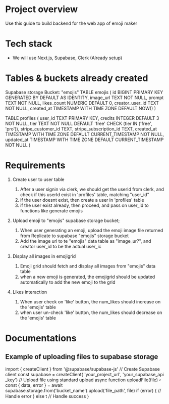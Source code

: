 # Project overview
Use this guide to build backend for the web app of emoji maker

# Tech stack
- We will use Next.js, Supabase, Clerk (Already setup)

# Tables & buckets already created
Supabase storage Bucket: "emojis"
TABLE emojis (
    id BIGINT PRIMARY KEY GENERATED BY DEFAULT AS IDENTITY,
    image_url TEXT NOT NULL, 
    prompt TEXT NOT NULL,
    likes_count NUMERIC DEFAULT 0,
    creator_user_id TEXT NOT NULL,
    created_at TIMESTAMP WITH TIME ZONE DEFAULT NOW()
)

TABLE profiles (
    user_id TEXT PRIMARY KEY,
    credits INTEGER DEFAULT 3 NOT NULL,
    tier TEXT NOT NULL DEFAULT 'free' CHECK (tier IN ('free', 'pro')), stripe_customer_id TEXT, stripe_subscription_id TEXT,
    created_at TIMESTAMP WITH TIME ZONE DEFAULT CURRENT_TIMESTAMP NOT NULL, 
    updated_at TIMESTAMP WITH TIME ZONE DEFAULT CURRENT_TIMESTAMP NOT NULL
)

# Requirements
1. Create user to user table

    1. After a user signin via clerk, we should get the userId from clerk, and check if this userId exist in 'profiles' table, matching "user_id"
    2. if the user doesnt exist, then create a user in 'profiles' table
    3. if the user exist already, then proceed, and pass on user_id to functions like generate emojis
2. Upload emoji to "emojis" supabase storage bucket;
    1. When user generating an emoji, upload the emoji image file returned from Replicate to supabase "emojis" storage bucket
    2. Add the image url to te "emojis" data table as "image_ur?", and creator user_id to be the actual user_ic
3. Display all images in emojigrid
    1. Emoji grid should fetch and display all images from "emojis" data table
    2. when a new emoji is generated, the emojigrid should be updated automatically to add the new emoji to the grid
4. Likes interaction
    1. When user check on 'like' button, the num_likes should increase on the 'emojis' table
    2. when user un-check 'like' button, the num_likes should decrease on the 'emojis' table

# Documentations
## Example of uploading files to supabase storage

import { createClient } from '@supabase/supabase-js'
// Create Supabase client
const supabase = createClient( 'your_project_url', 'your_supabase_api
_key')
// Upload file using standard upload
async function uploadFile(file) ‹
const { data, error } = await supabase.storage.from('bucket_name').upload('file_path', file)
if (error) {
// Handle error
} else t
// Handle success
｝